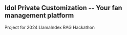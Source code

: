## Idol Private Customization -- Your fan management platform
Project for 2024 LlamaIndex RAG Hackathon
